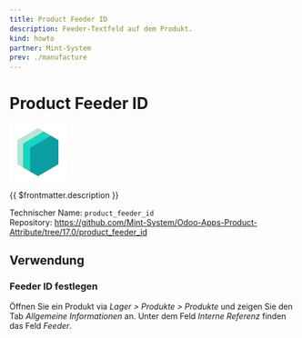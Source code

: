 ```yaml
---
title: Product Feeder ID
description: Feeder-Textfeld auf dem Produkt.
kind: howto
partner: Mint-System
prev: ./manufacture
---
```

# Product Feeder ID
![icon_oms_box](attachments/icons_odoo_mint_system.png)

{{ $frontmatter.description }}

Technischer Name: `product_feeder_id`\
Repository: <https://github.com/Mint-System/Odoo-Apps-Product-Attribute/tree/17.0/product_feeder_id>

## Verwendung

### Feeder ID festlegen

Öffnen Sie ein Produkt via *Lager > Produkte > Produkte* und zeigen Sie den Tab *Allgemeine Informationen* an. Unter dem Feld *Interne Referenz* finden das Feld *Feeder*.
